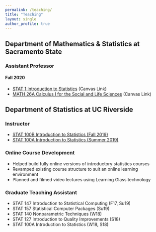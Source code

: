 ```yaml
---
permalink: /teaching/
title: "Teaching"
layout: single
author_profile: true
---
```


## Department of Mathematics & Statistics at Sacramento State
### Assistant Professor
#### Fall 2020
- [STAT 1 Introduction to Statistics](https://csus.instructure.com/) (Canvas Link)
- [MATH 26A Calculus I for the Social and Life Sciences](https://csus.instructure.com/) (Canvas Link)

## Department of Statistics at UC Riverside
### Instructor
- [STAT 100B Introduction to Statistics (Fall 2019)](https://lgpcappiello.github.io/teaching/stat100b/)
- [STAT 100A Introduction to Statistics (Summer 2019)](https://lgpcappiello.github.io/teaching/stat100a/)

### Online Course Development 
- Helped build fully online versions of introductory statistics courses
- Revamped existing course structure to suit an online learning environment
- Planned and filmed video lectures using Learning Glass technology

### Graduate Teaching Assistant
- STAT 147 Introduction to Statistical Computing (F17, Su19)
- STAT 157 Statistical Computer Packages (Su19)
- STAT 140 Nonparametric Techniques (W18)
- STAT 127 Introduction to Quality Improvements (S18)
- STAT 100A Introduction to Statistics (W18, S18)
